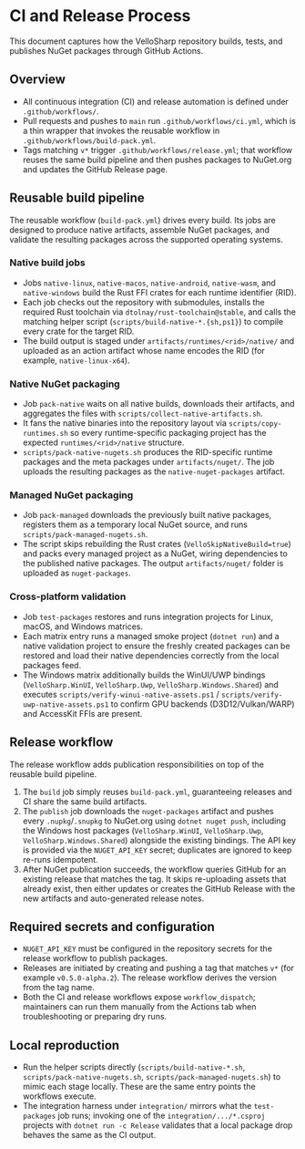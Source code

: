 # CI and Release Process

This document captures how the VelloSharp repository builds, tests, and publishes
NuGet packages through GitHub Actions.

## Overview

- All continuous integration (CI) and release automation is defined under
  `.github/workflows/`.
- Pull requests and pushes to `main` run `.github/workflows/ci.yml`, which is a
  thin wrapper that invokes the reusable workflow in
  `.github/workflows/build-pack.yml`.
- Tags matching `v*` trigger `.github/workflows/release.yml`; that workflow
  reuses the same build pipeline and then pushes packages to NuGet.org and
  updates the GitHub Release page.

## Reusable build pipeline

The reusable workflow (`build-pack.yml`) drives every build. Its jobs are
designed to produce native artifacts, assemble NuGet packages, and validate the
resulting packages across the supported operating systems.

### Native build jobs

- Jobs `native-linux`, `native-macos`, `native-android`, `native-wasm`, and
  `native-windows` build the Rust FFI crates for each runtime identifier (RID).
- Each job checks out the repository with submodules, installs the required Rust
  toolchain via `dtolnay/rust-toolchain@stable`, and calls the matching helper
  script (`scripts/build-native-*.{sh,ps1}`) to compile every crate for the
  target RID.
- The build output is staged under `artifacts/runtimes/<rid>/native/` and
  uploaded as an action artifact whose name encodes the RID (for example,
  `native-linux-x64`).

### Native NuGet packaging

- Job `pack-native` waits on all native builds, downloads their artifacts, and
  aggregates the files with `scripts/collect-native-artifacts.sh`.
- It fans the native binaries into the repository layout via
  `scripts/copy-runtimes.sh` so every runtime-specific packaging project has the
  expected `runtimes/<rid>/native` structure.
- `scripts/pack-native-nugets.sh` produces the RID-specific runtime packages and
  the meta packages under `artifacts/nuget/`. The job uploads the resulting
  packages as the `native-nuget-packages` artifact.

### Managed NuGet packaging

- Job `pack-managed` downloads the previously built native packages, registers
  them as a temporary local NuGet source, and runs
  `scripts/pack-managed-nugets.sh`.
- The script skips rebuilding the Rust crates (`VelloSkipNativeBuild=true`) and
  packs every managed project as a NuGet, wiring dependencies to the published
  native packages. The output `artifacts/nuget/` folder is uploaded as
  `nuget-packages`.

### Cross-platform validation

- Job `test-packages` restores and runs integration projects for Linux,
  macOS, and Windows matrices.
- Each matrix entry runs a managed smoke project (`dotnet run`) and a native
  validation project to ensure the freshly created packages can be restored and
  load their native dependencies correctly from the local packages feed.
- The Windows matrix additionally builds the WinUI/UWP bindings (`VelloSharp.WinUI`, `VelloSharp.Uwp`, `VelloSharp.Windows.Shared`) and executes `scripts/verify-winui-native-assets.ps1` / `scripts/verify-uwp-native-assets.ps1` to confirm GPU backends (D3D12/Vulkan/WARP) and AccessKit FFIs are present.

## Release workflow

The release workflow adds publication responsibilities on top of the reusable
build pipeline.

1. The `build` job simply reuses `build-pack.yml`, guaranteeing releases and CI
   share the same build artifacts.
2. The `publish` job downloads the `nuget-packages` artifact and pushes every
   `.nupkg`/`.snupkg` to NuGet.org using `dotnet nuget push`, including the Windows host packages (`VelloSharp.WinUI`, `VelloSharp.Uwp`, `VelloSharp.Windows.Shared`) alongside the existing bindings. The API key is
   provided via the `NUGET_API_KEY` secret; duplicates are ignored to keep
   re-runs idempotent.
3. After NuGet publication succeeds, the workflow queries GitHub for an existing
   release that matches the tag. It skips re-uploading assets that already
   exist, then either updates or creates the GitHub Release with the new
   artifacts and auto-generated release notes.

## Required secrets and configuration

- `NUGET_API_KEY` must be configured in the repository secrets for the release
  workflow to publish packages.
- Releases are initiated by creating and pushing a tag that matches `v*`
  (for example `v0.5.0-alpha.2`). The release workflow derives the version from
  the tag name.
- Both the CI and release workflows expose `workflow_dispatch`; maintainers can
  run them manually from the Actions tab when troubleshooting or preparing dry
  runs.

## Local reproduction

- Run the helper scripts directly (`scripts/build-native-*.sh`,
  `scripts/pack-native-nugets.sh`, `scripts/pack-managed-nugets.sh`) to mimic
  each stage locally. These are the same entry points the workflows execute.
- The integration harness under `integration/` mirrors what the `test-packages`
  job runs; invoking one of the `integration/.../*.csproj` projects with
  `dotnet run -c Release` validates that a local package drop behaves the same
  as the CI output.

